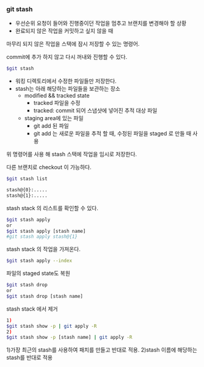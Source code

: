 ### git stash

- 우선순위 요청이 들어와 진행중이던 작업을 멈추고 브랜치를 변경해야 할 상황
- 완료되지 않은 작업을 커밋하고 싶지 않을 때

마무리 되지 않은 작업을 스택에 잠시 저장할 수 있는 명령어.

commit에 추가 하지 않고 다시 꺼내와 진행할 수 있다.

```bash
$git stash
```

- 워킹 디렉토리에서 수정한 파일들만 저장한다.
- stash는 아래 해당하는 파일들을 보관하는 장소
  - modified && tracked state
    - tracked 파일을 수정
    - tracked: commit 되어 스냅샷에 넣어진 추적 대상 파일
  - staging area에 있는 파일
    - git add 된 파일
    - git add 는 새로운 파일을 추적 할 때, 수정된 파일을 staged 로 만들 때 사용

위 명령어를 사용 해 stash 스택에 작업을 임시로 저장한다.

다른 브랜치로 checkout 이 가능하다.

```bash
$git stash list

stash@{0}:.....
stash@{1}:.....
```

stash stack 의 리스트를 확인할 수 있다.

```bash
$git stash apply
or
$git stash apply [stash name]
#git stash apply stash@{1}
```

stash stack 의 작업을 가져온다.

```bash
$git stash apply --index
```

파일의 staged state도 복원

```bash
$git stash drop
or
$git stash drop [stash name]
```

stash stack 에서 제거

```bash
1)
$git stash show -p | git apply -R
2)
$git stash show -p [stash name] | git apply -R
```

1)가장 최근의 stash를 사용하여 패치를 만들고 반대로 적용.
2)stash 이름에 해당하는 stash를 반대로 적용
